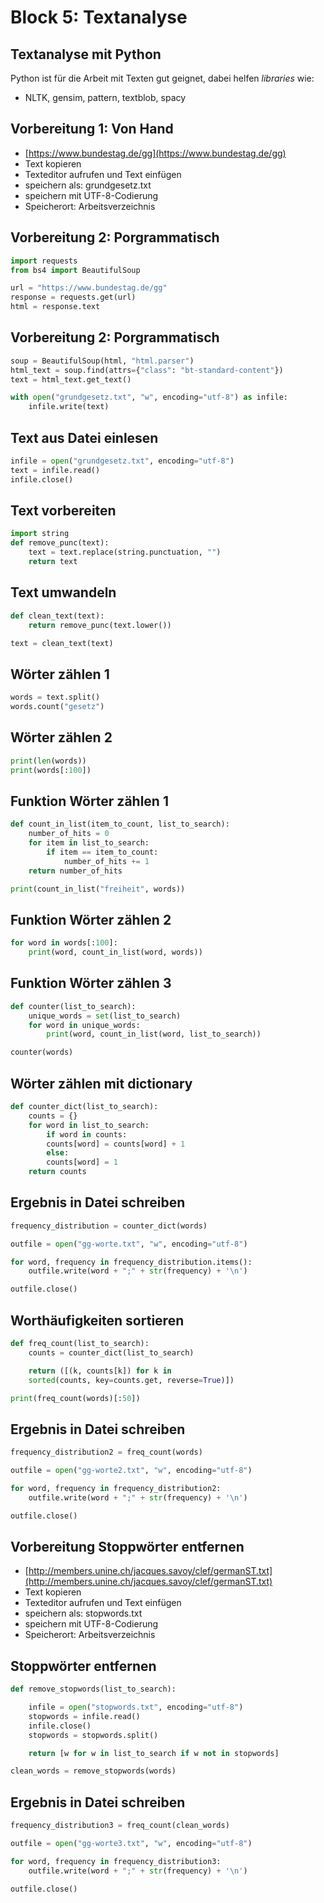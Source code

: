 # Block 5: Textanalyse

## Textanalyse mit Python 

Python ist für die Arbeit mit Texten gut geignet,
dabei helfen *libraries* wie:

* NLTK, gensim, pattern, textblob, spacy

## Vorbereitung 1: Von Hand

* [https://www.bundestag.de/gg](https://www.bundestag.de/gg)
* Text kopieren
* Texteditor aufrufen und Text einfügen
* speichern als: grundgesetz.txt
* speichern mit UTF-8-Codierung
* Speicherort: Arbeitsverzeichnis

## Vorbereitung 2: Porgrammatisch

```Python
import requests
from bs4 import BeautifulSoup

url = "https://www.bundestag.de/gg"
response = requests.get(url)
html = response.text
```

## Vorbereitung 2: Porgrammatisch

```Python
soup = BeautifulSoup(html, "html.parser")
html_text = soup.find(attrs={"class": "bt-standard-content"})
text = html_text.get_text()

with open("grundgesetz.txt", "w", encoding="utf-8") as infile:
    infile.write(text)
```

## Text aus Datei einlesen

```Python
infile = open("grundgesetz.txt", encoding="utf-8")
text = infile.read()
infile.close()
```

## Text vorbereiten

```Python
import string
def remove_punc(text):
	text = text.replace(string.punctuation, "")
	return text
```

## Text umwandeln

```Python
def clean_text(text):
	return remove_punc(text.lower())

text = clean_text(text)
```

## Wörter zählen 1

```Python
words = text.split()
words.count("gesetz")
```

## Wörter zählen 2

```Python
print(len(words))
print(words[:100])
```

## Funktion Wörter zählen 1

```Python
def count_in_list(item_to_count, list_to_search):
	number_of_hits = 0
	for item in list_to_search:
		if item == item_to_count:
		    number_of_hits += 1
	return number_of_hits

print(count_in_list("freiheit", words))
```

## Funktion Wörter zählen 2

```Python
for word in words[:100]:
	print(word, count_in_list(word, words))
```

## Funktion Wörter zählen 3

```Python
def counter(list_to_search):
	unique_words = set(list_to_search)
	for word in unique_words:
		print(word, count_in_list(word, list_to_search))

counter(words)
```

## Wörter zählen mit dictionary

```Python
def counter_dict(list_to_search):
	counts = {}
	for word in list_to_search:
		if word in counts:
		counts[word] = counts[word] + 1  
		else:
		counts[word] = 1
	return counts
```





## Ergebnis in Datei schreiben

```Python
frequency_distribution = counter_dict(words)

outfile = open("gg-worte.txt", "w", encoding="utf-8")

for word, frequency in frequency_distribution.items():
	outfile.write(word + ";" + str(frequency) + '\n')

outfile.close()
```

## Worthäufigkeiten sortieren

```Python
def freq_count(list_to_search):
	counts = counter_dict(list_to_search)

	return ([(k, counts[k]) for k in
	sorted(counts, key=counts.get, reverse=True)])

print(freq_count(words)[:50])
```

## Ergebnis in Datei schreiben

```Python
frequency_distribution2 = freq_count(words)

outfile = open("gg-worte2.txt", "w", encoding="utf-8")

for word, frequency in frequency_distribution2:
	outfile.write(word + ";" + str(frequency) + '\n')

outfile.close()
```

## Vorbereitung Stoppwörter entfernen

* [http://members.unine.ch/jacques.savoy/clef/germanST.txt](http://members.unine.ch/jacques.savoy/clef/germanST.txt)
* Text kopieren
* Texteditor aufrufen und Text einfügen
* speichern als: stopwords.txt
* speichern mit UTF-8-Codierung
* Speicherort: Arbeitsverzeichnis

## Stoppwörter entfernen

```Python
def remove_stopwords(list_to_search):

	infile = open("stopwords.txt", encoding="utf-8")
	stopwords = infile.read()
	infile.close()
	stopwords = stopwords.split()

	return [w for w in list_to_search if w not in stopwords]

clean_words = remove_stopwords(words)
```

## Ergebnis in Datei schreiben

```Python
frequency_distribution3 = freq_count(clean_words)

outfile = open("gg-worte3.txt", "w", encoding="utf-8")

for word, frequency in frequency_distribution3:
	outfile.write(word + ";" + str(frequency) + '\n')

outfile.close()
```
